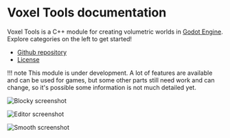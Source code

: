 Voxel Tools documentation
============================

Voxel Tools is a C++ module for creating volumetric worlds in [Godot Engine](https://godotengine.org/).
Explore categories on the left to get started!

- [Github repository](https://github.com/Zylann/godot_voxel)
- [License](https://github.com/Zylann/godot_voxel/blob/master/LICENSE.md)

!!! note
    This module is under development. A lot of features are available and can be used for games, but some other parts still need work and can change, so it's possible some information is not much detailed yet.

![Blocky screenshot](images/blocky_screenshot.png)

![Editor screenshot](images/graph_in_editor_with_fast_noise_lite.png)

![Smooth screenshot](images/smooth_screenshot.png)

